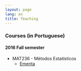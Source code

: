 ```yaml
---
layout: page
lang: en
title: Teaching
---
```


### Courses (in Portuguese)

#### 2016 Fall semester

* MAT236 - Métodos Estatísticos
  * [Ementa](https://est.ufba.br/sites/est.ufba.br/files/mat236_-_metodos_estatisticos.pdf)